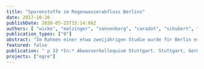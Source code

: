 ```yaml
---
title: "Spurenstoffe im Regenwasserabfluss Berlins"
date: 2017-10-26
publishDate: 2020-05-25T15:14:06Z
authors: [ "wicke", "matzinger", "sonnenberg", "caradot", "schubert", "rouault", "Heinzmann, B.", "Dünnbier, U.", "von Seggern, D." ]
publication_types: ["0"]
abstract: "Im Rahmen einer etwa zweijährigen Studie wurde für Berlin erstmals das Ausmaß der Belastung von Regenabfluss mit Spurenstoffen durch ein einjähriges Monitoringprogramm in Einzugsgebieten unterschiedlicher Stadtstrukturtypen (Altbau, Neubau, Gewerbe, Einfamilienhäuser, Straßen) untersucht. Insgesamt wurden über 90 volumenproportionale Mischproben auf etwa 100 Spurenstoffe analysiert (z.B. Phthalate, Pestizide/Biozide, Flammschutzmittel, PAK, Schwer-metalle), von denen ein Großteil (>70) detektiert wurde. Die höchsten Konzen-trationen an organischen Spurenstoffen wurden für Phthalate gefunden (DIDP+DINP: Ø 12 µg/L), während Schwermetalle von Zink dominiert wurden (Ø 950 µg/L). Für die Mehrzahl der Stoffe gab es dabei signifikante Unterschiede zwischen den Stadtstrukturen. In einem Fließgewässer genommene Proben zeigen, dass für einige Substanzen (z.B. DEHP, Carbendazim, einige PAK) Umweltqualitätsnormen im Gewässer bei Regen überschritten werden können. Eine Hochrechnung der über das Regenwasser in die Gewässer gelangenden Spurenstofffrachten für Gesamt-Berlin hat ergeben, dass Frachten regenwasserbürtiger Spurenstoffe in der gleichen Größenordnung wie schmutzwasserbürtige Spurenstoffe liegen können."
featured: false
publication: " p 33 *In:* Abwasserkolloquium Stuttgart. Stuttgart, Germany. 2017-10-26"
projects: ["ogre"]
---
```


